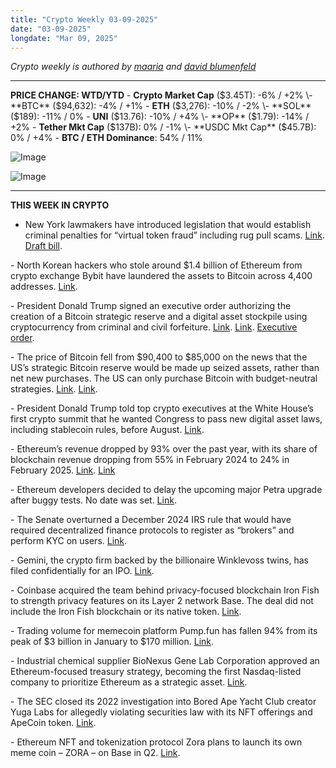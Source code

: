 ```yaml
---
title: "Crypto Weekly 03-09-2025"
date: "03-09-2025"
longdate: "Mar 09, 2025"
---
```


*Crypto weekly is authored by [maaria](https://x.com/maariabajwa) and [david blumenfeld](https://x.com/serdave_eth)*

---
**PRICE CHANGE: WTD/YTD**
\- **Crypto Market Cap** ($3.45T): -6% / +2%
\- **BTC** ($94,632): -4% / +1%
\- **ETH** ($3,276): -10% / -2%
\- **SOL** ($189): -11% / 0%
\- **UNI** ($13.76): -10% / +4%
\- **OP** ($1.79): -14% / +2%
\- **Tether Mkt Cap** ($137B): 0% / -1%
\- **USDC Mkt Cap** ($45.7B): 0% / +4%
\- **BTC / ETH Dominance**: 54% / 11%

![Image](/images/03-09-2025-1.png)

![Image](/images/03-09-2025-2.png)

---
**THIS WEEK IN CRYPTO**
- New York lawmakers have introduced legislation that would establish criminal penalties for “virtual token fraud” including rug pull scams. [Link](https://cointelegraph.com/news/ny-bill-criminalize-crypto-fraud-rug-pulls-amid-memecoin-scandals). [Draft bill](https://assembly.state.ny.us/leg/?default_fld=&bn=A06515&term=2025&Summary=Y&Actions=Y&Text=Y&Committee%26nbspVotes=Y&Floor%26nbspVotes=Y). 

\- North Korean hackers who stole around $1.4 billion of Ethereum from crypto exchange Bybit have laundered the assets to Bitcoin across 4,400 addresses. [Link](https://techcrunch.com/2025/03/04/hackers-launder-most-of-bybits-stolen-crypto-worth-1-4-billion/). 

\- President Donald Trump signed an executive order authorizing the creation of a Bitcoin strategic reserve and a digital asset stockpile using cryptocurrency from criminal and civil forfeiture. [Link](https://unchainedcrypto.com/trump-establishes-strategic-bitcoin-reserve-and-digital-asset-stockpile/). [Link](https://fortune.com/crypto/2025/03/07/white-house-us-crypto-reserve-bitcoin-david-sacks/). [Executive order](https://www.whitehouse.gov/presidential-actions/2025/03/establishment-of-the-strategic-bitcoin-reserveand-united-states-digital-asset-stockpile/). 

\- The price of Bitcoin fell from $90,400 to $85,000 on the news that the US’s strategic Bitcoin reserve would be made up seized assets, rather than net new purchases. The US can only purchase Bitcoin with budget-neutral strategies. [Link](https://fortune.com/crypto/2025/03/07/bitcoin-price-drop-trump-strategic-crypto-reserve/). [Link](https://www.bloomberg.com/news/newsletters/2025-03-06/trump-s-crypto-reserve-plan-failed-to-cheer-up-wrecked-traders?srnd=phx-crypto). 

\- President Donald Trump told top crypto executives at the White House’s first crypto summit that he wanted Congress to pass new digital asset laws, including stablecoin rules, before August. [Link](https://fortune.com/crypto/2025/03/07/donald-trump-crypto-summit-bitcoin-reserve-digital-asset-stockpile/). 

\- Ethereum’s revenue dropped by 93% over the past year, with its share of blockchain revenue dropping from 55% in February 2024 to 24% in February 2025. [Link](https://www.vaneck.com/us/en/blogs/digital-assets/matthew-sigel-vaneck-crypto-monthly-recap-for-february-2025/?cid=28489765/ANYSRG4&mkt_tok=NDEwLVhPUi02NzMAAAGZCvLA2n0gGLCuBpODE-YNXtJBg9k2V8FEV4PadExlCh3T5Dh2QhbmoFqXgUUYYDVNkVXVH-UCRK73fkYVbxJF9N2EIOyPavNEevSElNjT8-v1175E#ethereum). [Link](https://www.dlnews.com/articles/defi/ethereum-upgrade-offers-hope-after-2024-decline-vaneck-says/)

\- Ethereum developers decided to delay the upcoming major Petra upgrade after buggy tests. No date was set. [Link](https://www.coindesk.com/tech/2025/03/06/ethereum-developers-extend-pectra-test-window-following). 

\- The Senate overturned a December 2024 IRS rule that would have required decentralized finance protocols to register as “brokers” and perform KYC on users. [Link](https://decrypt.co/308659/us-senate-votes-to-overturn-controversial-crypto-tax-reporting-rule). 

\- Gemini, the crypto firm backed by the billionaire Winklevoss twins, has filed confidentially for an IPO. [Link](https://www.bloomberg.com/news/articles/2025-03-07/winklevoss-twins-gemini-is-said-to-file-confidentially-for-ipo?srnd=phx-crypto). 

\- Coinbase acquired the team behind privacy-focused blockchain Iron Fish to strength privacy features on its Layer 2 network Base. The deal did not include the Iron Fish blockchain or its native token. [Link](https://www.coindesk.com/markets/2025/03/07/coinbase-acquires-iron-fish-team-to-boost-privacy-to-boost-privacy-on-base). 

\- Trading volume for memecoin platform Pump.fun has fallen 94% from its peak of $3 billion in January to $170 million. [Link](https://www.theblock.co/post/344275/pump-fun-trading-volume-nosedives-94-as-memecoin-mania-cools). 

\- Industrial chemical supplier BioNexus Gene Lab Corporation approved an Ethereum-focused treasury strategy, becoming the first Nasdaq-listed company to prioritize Ethereum as a strategic asset. [Link](https://decrypt.co/308883/nasdaq-listed-bionexus-becomes-first-public-firm-to-approve-ethereum-treasury). 

\- The SEC closed its 2022 investigation into Bored Ape Yacht Club creator Yuga Labs for allegedly violating securities law with its NFT offerings and ApeCoin token. [Link](https://decrypt.co/308539/bored-ape-creator-yuga-labs-says-sec-closing-investigation-in-huge-win-for-nft-sector). 

\- Ethereum NFT and tokenization protocol Zora plans to launch its own meme coin – ZORA – on Base in Q2. [Link](https://decrypt.co/308511/ethereum-nft-protocol-zora-reveals-token-airdrop-plans).